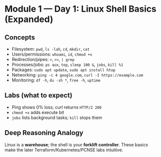 # Module 1 — Day 1: Linux Shell Basics (Expanded)

## Concepts
- Filesystem: `pwd`, `ls -lah`, `cd`, `mkdir`, `cat`
- Users/permissions: `whoami`, `id`, `chmod +x`
- Redirection/pipes: `>`, `>>`, `| grep`
- Processes/jobs: `ps aux`, `top`, `sleep 100 &`, `jobs`, `kill %1`
- Packages: `sudo apt update`, `sudo apt install htop`
- Networking: `ping -c 4 google.com`, `curl -I https://example.com`
- Monitoring: `df -h`, `du -sh *`, `free -h`, `uptime`

## Labs (what to expect)
- Ping shows 0% loss; curl returns `HTTP/2 200`
- `chmod +x` adds execute bit
- `jobs` lists background tasks; `kill` stops them

## Deep Reasoning Analogy
Linux is a **warehouse**; the shell is your **forklift controller**. These basics make the later Terraform/Kubernetes/PCNSE labs intuitive.
